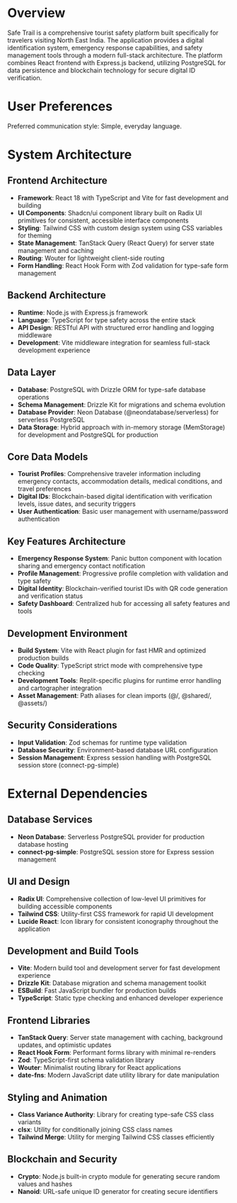 # Overview

Safe Trail is a comprehensive tourist safety platform built specifically for travelers visiting North East India. The application provides a digital identification system, emergency response capabilities, and safety management tools through a modern full-stack architecture. The platform combines React frontend with Express.js backend, utilizing PostgreSQL for data persistence and blockchain technology for secure digital ID verification.

# User Preferences

Preferred communication style: Simple, everyday language.

# System Architecture

## Frontend Architecture
- **Framework**: React 18 with TypeScript and Vite for fast development and building
- **UI Components**: Shadcn/ui component library built on Radix UI primitives for consistent, accessible interface components
- **Styling**: Tailwind CSS with custom design system using CSS variables for theming
- **State Management**: TanStack Query (React Query) for server state management and caching
- **Routing**: Wouter for lightweight client-side routing
- **Form Handling**: React Hook Form with Zod validation for type-safe form management

## Backend Architecture
- **Runtime**: Node.js with Express.js framework
- **Language**: TypeScript for type safety across the entire stack
- **API Design**: RESTful API with structured error handling and logging middleware
- **Development**: Vite middleware integration for seamless full-stack development experience

## Data Layer
- **Database**: PostgreSQL with Drizzle ORM for type-safe database operations
- **Schema Management**: Drizzle Kit for migrations and schema evolution
- **Database Provider**: Neon Database (@neondatabase/serverless) for serverless PostgreSQL
- **Data Storage**: Hybrid approach with in-memory storage (MemStorage) for development and PostgreSQL for production

## Core Data Models
- **Tourist Profiles**: Comprehensive traveler information including emergency contacts, accommodation details, medical conditions, and travel preferences
- **Digital IDs**: Blockchain-based digital identification with verification levels, issue dates, and security triggers
- **User Authentication**: Basic user management with username/password authentication

## Key Features Architecture
- **Emergency Response System**: Panic button component with location sharing and emergency contact notification
- **Profile Management**: Progressive profile completion with validation and type safety
- **Digital Identity**: Blockchain-verified tourist IDs with QR code generation and verification status
- **Safety Dashboard**: Centralized hub for accessing all safety features and tools

## Development Environment
- **Build System**: Vite with React plugin for fast HMR and optimized production builds
- **Code Quality**: TypeScript strict mode with comprehensive type checking
- **Development Tools**: Replit-specific plugins for runtime error handling and cartographer integration
- **Asset Management**: Path aliases for clean imports (@/, @shared/, @assets/)

## Security Considerations
- **Input Validation**: Zod schemas for runtime type validation
- **Database Security**: Environment-based database URL configuration
- **Session Management**: Express session handling with PostgreSQL session store (connect-pg-simple)

# External Dependencies

## Database Services
- **Neon Database**: Serverless PostgreSQL provider for production database hosting
- **connect-pg-simple**: PostgreSQL session store for Express session management

## UI and Design
- **Radix UI**: Comprehensive collection of low-level UI primitives for building accessible components
- **Tailwind CSS**: Utility-first CSS framework for rapid UI development
- **Lucide React**: Icon library for consistent iconography throughout the application

## Development and Build Tools
- **Vite**: Modern build tool and development server for fast development experience
- **Drizzle Kit**: Database migration and schema management toolkit
- **ESBuild**: Fast JavaScript bundler for production builds
- **TypeScript**: Static type checking and enhanced developer experience

## Frontend Libraries
- **TanStack Query**: Server state management with caching, background updates, and optimistic updates
- **React Hook Form**: Performant forms library with minimal re-renders
- **Zod**: TypeScript-first schema validation library
- **Wouter**: Minimalist routing library for React applications
- **date-fns**: Modern JavaScript date utility library for date manipulation

## Styling and Animation
- **Class Variance Authority**: Library for creating type-safe CSS class variants
- **clsx**: Utility for conditionally joining CSS class names
- **Tailwind Merge**: Utility for merging Tailwind CSS classes efficiently

## Blockchain and Security
- **Crypto**: Node.js built-in crypto module for generating secure random values and hashes
- **Nanoid**: URL-safe unique ID generator for creating secure identifiers